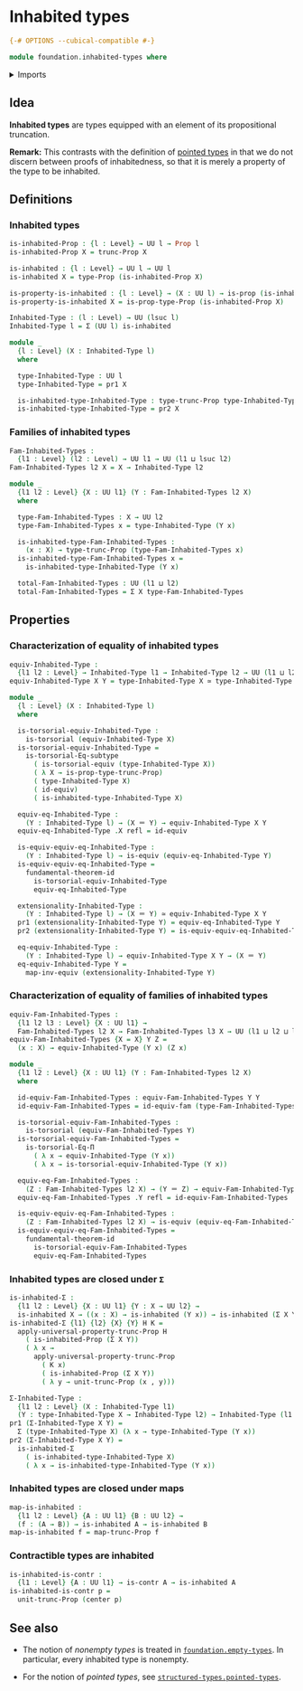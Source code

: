 # Inhabited types

```agda
{-# OPTIONS --cubical-compatible #-}

module foundation.inhabited-types where
```

<details><summary>Imports</summary>

```agda
open import foundation.dependent-pair-types
open import foundation.equality-dependent-function-types
open import foundation.functoriality-propositional-truncation
open import foundation.fundamental-theorem-of-identity-types
open import foundation.propositional-truncations
open import foundation.subtype-identity-principle
open import foundation.univalence
open import foundation.universe-levels

open import foundation-core.contractible-types
open import foundation-core.equivalences
open import foundation-core.identity-types
open import foundation-core.propositions
open import foundation-core.torsorial-type-families
```

</details>

## Idea

**Inhabited types** are types equipped with an element of its propositional
truncation.

**Remark:** This contrasts with the definition of
[pointed types](structured-types.pointed-types.md) in that we do not discern
between proofs of inhabitedness, so that it is merely a property of the type to
be inhabited.

## Definitions

### Inhabited types

```agda
is-inhabited-Prop : {l : Level} → UU l → Prop l
is-inhabited-Prop X = trunc-Prop X

is-inhabited : {l : Level} → UU l → UU l
is-inhabited X = type-Prop (is-inhabited-Prop X)

is-property-is-inhabited : {l : Level} → (X : UU l) → is-prop (is-inhabited X)
is-property-is-inhabited X = is-prop-type-Prop (is-inhabited-Prop X)

Inhabited-Type : (l : Level) → UU (lsuc l)
Inhabited-Type l = Σ (UU l) is-inhabited

module _
  {l : Level} (X : Inhabited-Type l)
  where

  type-Inhabited-Type : UU l
  type-Inhabited-Type = pr1 X

  is-inhabited-type-Inhabited-Type : type-trunc-Prop type-Inhabited-Type
  is-inhabited-type-Inhabited-Type = pr2 X
```

### Families of inhabited types

```agda
Fam-Inhabited-Types :
  {l1 : Level} (l2 : Level) → UU l1 → UU (l1 ⊔ lsuc l2)
Fam-Inhabited-Types l2 X = X → Inhabited-Type l2

module _
  {l1 l2 : Level} {X : UU l1} (Y : Fam-Inhabited-Types l2 X)
  where

  type-Fam-Inhabited-Types : X → UU l2
  type-Fam-Inhabited-Types x = type-Inhabited-Type (Y x)

  is-inhabited-type-Fam-Inhabited-Types :
    (x : X) → type-trunc-Prop (type-Fam-Inhabited-Types x)
  is-inhabited-type-Fam-Inhabited-Types x =
    is-inhabited-type-Inhabited-Type (Y x)

  total-Fam-Inhabited-Types : UU (l1 ⊔ l2)
  total-Fam-Inhabited-Types = Σ X type-Fam-Inhabited-Types
```

## Properties

### Characterization of equality of inhabited types

```agda
equiv-Inhabited-Type :
  {l1 l2 : Level} → Inhabited-Type l1 → Inhabited-Type l2 → UU (l1 ⊔ l2)
equiv-Inhabited-Type X Y = type-Inhabited-Type X ≃ type-Inhabited-Type Y

module _
  {l : Level} (X : Inhabited-Type l)
  where

  is-torsorial-equiv-Inhabited-Type :
    is-torsorial (equiv-Inhabited-Type X)
  is-torsorial-equiv-Inhabited-Type =
    is-torsorial-Eq-subtype
      ( is-torsorial-equiv (type-Inhabited-Type X))
      ( λ X → is-prop-type-trunc-Prop)
      ( type-Inhabited-Type X)
      ( id-equiv)
      ( is-inhabited-type-Inhabited-Type X)

  equiv-eq-Inhabited-Type :
    (Y : Inhabited-Type l) → (X ＝ Y) → equiv-Inhabited-Type X Y
  equiv-eq-Inhabited-Type .X refl = id-equiv

  is-equiv-equiv-eq-Inhabited-Type :
    (Y : Inhabited-Type l) → is-equiv (equiv-eq-Inhabited-Type Y)
  is-equiv-equiv-eq-Inhabited-Type =
    fundamental-theorem-id
      is-torsorial-equiv-Inhabited-Type
      equiv-eq-Inhabited-Type

  extensionality-Inhabited-Type :
    (Y : Inhabited-Type l) → (X ＝ Y) ≃ equiv-Inhabited-Type X Y
  pr1 (extensionality-Inhabited-Type Y) = equiv-eq-Inhabited-Type Y
  pr2 (extensionality-Inhabited-Type Y) = is-equiv-equiv-eq-Inhabited-Type Y

  eq-equiv-Inhabited-Type :
    (Y : Inhabited-Type l) → equiv-Inhabited-Type X Y → (X ＝ Y)
  eq-equiv-Inhabited-Type Y =
    map-inv-equiv (extensionality-Inhabited-Type Y)
```

### Characterization of equality of families of inhabited types

```agda
equiv-Fam-Inhabited-Types :
  {l1 l2 l3 : Level} {X : UU l1} →
  Fam-Inhabited-Types l2 X → Fam-Inhabited-Types l3 X → UU (l1 ⊔ l2 ⊔ l3)
equiv-Fam-Inhabited-Types {X = X} Y Z =
  (x : X) → equiv-Inhabited-Type (Y x) (Z x)

module _
  {l1 l2 : Level} {X : UU l1} (Y : Fam-Inhabited-Types l2 X)
  where

  id-equiv-Fam-Inhabited-Types : equiv-Fam-Inhabited-Types Y Y
  id-equiv-Fam-Inhabited-Types = id-equiv-fam (type-Fam-Inhabited-Types Y)

  is-torsorial-equiv-Fam-Inhabited-Types :
    is-torsorial (equiv-Fam-Inhabited-Types Y)
  is-torsorial-equiv-Fam-Inhabited-Types =
    is-torsorial-Eq-Π
      ( λ x → equiv-Inhabited-Type (Y x))
      ( λ x → is-torsorial-equiv-Inhabited-Type (Y x))

  equiv-eq-Fam-Inhabited-Types :
    (Z : Fam-Inhabited-Types l2 X) → (Y ＝ Z) → equiv-Fam-Inhabited-Types Y Z
  equiv-eq-Fam-Inhabited-Types .Y refl = id-equiv-Fam-Inhabited-Types

  is-equiv-equiv-eq-Fam-Inhabited-Types :
    (Z : Fam-Inhabited-Types l2 X) → is-equiv (equiv-eq-Fam-Inhabited-Types Z)
  is-equiv-equiv-eq-Fam-Inhabited-Types =
    fundamental-theorem-id
      is-torsorial-equiv-Fam-Inhabited-Types
      equiv-eq-Fam-Inhabited-Types
```

### Inhabited types are closed under `Σ`

```agda
is-inhabited-Σ :
  {l1 l2 : Level} {X : UU l1} {Y : X → UU l2} →
  is-inhabited X → ((x : X) → is-inhabited (Y x)) → is-inhabited (Σ X Y)
is-inhabited-Σ {l1} {l2} {X} {Y} H K =
  apply-universal-property-trunc-Prop H
    ( is-inhabited-Prop (Σ X Y))
    ( λ x →
      apply-universal-property-trunc-Prop
        ( K x)
        ( is-inhabited-Prop (Σ X Y))
        ( λ y → unit-trunc-Prop (x , y)))

Σ-Inhabited-Type :
  {l1 l2 : Level} (X : Inhabited-Type l1)
  (Y : type-Inhabited-Type X → Inhabited-Type l2) → Inhabited-Type (l1 ⊔ l2)
pr1 (Σ-Inhabited-Type X Y) =
  Σ (type-Inhabited-Type X) (λ x → type-Inhabited-Type (Y x))
pr2 (Σ-Inhabited-Type X Y) =
  is-inhabited-Σ
    ( is-inhabited-type-Inhabited-Type X)
    ( λ x → is-inhabited-type-Inhabited-Type (Y x))
```

### Inhabited types are closed under maps

```agda
map-is-inhabited :
  {l1 l2 : Level} {A : UU l1} {B : UU l2} →
  (f : (A → B)) → is-inhabited A → is-inhabited B
map-is-inhabited f = map-trunc-Prop f
```

### Contractible types are inhabited

```agda
is-inhabited-is-contr :
  {l1 : Level} {A : UU l1} → is-contr A → is-inhabited A
is-inhabited-is-contr p =
  unit-trunc-Prop (center p)
```

## See also

- The notion of _nonempty types_ is treated in
  [`foundation.empty-types`](foundation.empty-types.md). In particular, every
  inhabited type is nonempty.

- For the notion of _pointed types_, see
  [`structured-types.pointed-types`](structured-types.pointed-types.md).
